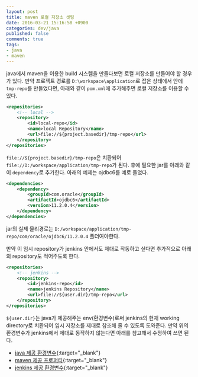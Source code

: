 ```yaml
---
layout: post
title: maven 로컬 저장소 셋팅
date: 2016-03-21 15:16:58 +0900
categories: dev/java
published: false
comments: true
tags:
- java
- maven
---
```


java에서 maven을 이용한 build 시스템을 만들다보면 로컬 저장소를 만들어야 할 경우가 있다. 만약 프로젝트 경로를 `D:\workspace\application`로 잡은 상태에서 안에 `tmp-repo`를 만들었다면, 아래와 같이 `pom.xml`에 추가해주면 로컬 저장소를 이용할 수 있다.
<!--more-->

```xml
<repositories>
	<!-- local -->
	<repository>
		<id>local-repo</id>
		<name>local Repository</name>
		<url>file://${project.basedir}/tmp-repo</url>
	</repository>
</repositories>
```

`file://${project.basedir}/tmp-repo`은 치환되어 `file://D:/workspace/application/tmp-repo`가 된다. 후에 필요한 jar를 아래와 같이 `dependency`로 추가한다. 아래의 예제는 ojdbc6를 예로 들었다.

```xml
<dependencies>
	<dependency>
		<groupId>com.oracle</groupId>
		<artifactId>ojdbc6</artifactId>
		<version>11.2.0.4</version>
	</dependency>
</dependencies>
```
jar의 실제 물리경로는 `D:/workspace/application/tmp-repo/com/oracle/ojdbc6/11.2.0.4` 폴더여야한다.

만약 이 임시 repository가 jenkins 안에서도 제대로 작동하고 싶다면 추가적으로 아래의 repository도 적어주도록 한다.

```xml
<repositories>
	<!-- jenkins -->
	<repository>
		<id>jenkins-repo</id>
		<name>jenkins Repository</name>
		<url>file://${user.dir}/tmp-repo</url>
	</repository>
</repositories>
```

`${user.dir}`는 java가 제공해주는 env(환경변수)로써 jenkins의 현재 working directory로 치환되어 임시 저장소를 제대로 참조해 줄 수 있도록 도와준다. 만약 위의 환경변수가 jenkins에서 제대로 동작하지 않는다면 아래를 참고해서 수정하여 쓰면 된다.

- [java 제공 환경변수](http://docs.oracle.com/javase/tutorial/essential/environment/sysprop.html){:target="_blank"}
- [maven 제공 프로퍼티](http://books.sonatype.com/mvnref-book/reference/resource-filtering-sect-properties.html){:target="_blank"}
- [jenkins 제공 환경변수](https://wiki.jenkins-ci.org/display/JENKINS/Building+a+software+project#Buildingasoftwareproject-JenkinsSetEnvironmentVariables){:target="_blank"}